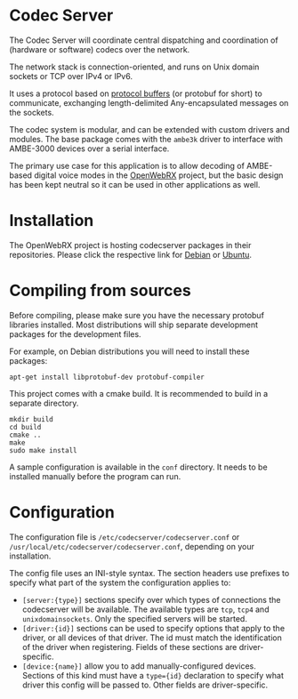 # Codec Server

The Codec Server will coordinate central dispatching and coordination of (hardware or software) codecs over the network.

The network stack is connection-oriented, and runs on Unix domain sockets or TCP over IPv4 or IPv6.

It uses a protocol based on [protocol buffers](https://developers.google.com/protocol-buffers) (or protobuf for short) to communicate, exchanging length-delimited Any-encapsulated messages on the sockets.

The codec system is modular, and can be extended with custom drivers and modules. The base package comes with the `ambe3k` driver to interface with AMBE-3000 devices over a serial interface.

The primary use case for this application is to allow decoding of AMBE-based digital voice modes in the [OpenWebRX](https://www.openwebrx.de) project, but the basic design has been kept neutral so it can be used in other applications as well.

# Installation

The OpenWebRX project is hosting codecserver packages in their repositories. Please click the respective link for [Debian](https://www.openwebrx.de/download/debian.php) or [Ubuntu](https://www.openwebrx.de/download/ubuntu.php). 

# Compiling from sources

Before compiling, please make sure you have the necessary protobuf libraries installed. Most distributions will ship separate development packages for the development files.

For example, on Debian distributions you will need to install these packages:

```
apt-get install libprotobuf-dev protobuf-compiler
```

This project comes with a cmake build. It is recommended to build in a separate directory.

```
mkdir build
cd build
cmake ..
make
sudo make install
```

A sample configuration is available in the `conf` directory. It needs to be installed manually before the program can run.

# Configuration

The configuration file is `/etc/codecserver/codecserver.conf` or `/usr/local/etc/codecserver/codecserver.conf`, depending on your installation.

The config file uses an INI-style syntax. The section headers use prefixes to specify what part of the system the configuration applies to:

* `[server:{type}]` sections specify over which types of connections the codecserver will be available. The available types are `tcp`, `tcp4` and `unixdomainsockets`. Only the specified servers will be started.
* `[driver:{id}]` sections can be used to specify options that apply to the driver, or all devices of that driver. The id must match the identification of the driver when registering. Fields of these sections are driver-specific.
* `[device:{name}]` allow you to add manually-configured devices. Sections of this kind must have a `type={id}` declaration to specify what driver this config will be passed to. Other fields are driver-specific.